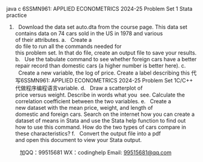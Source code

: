 java c
6SSMN961: APPLIED ECONOMETRICS
2024-25
Problem Set 1
Stata practice
1.   Download the data set auto.dta from the course page. This data set contains data on 74 cars sold in the US in 1978 and various of their attributes.
a.   Create a do file to run all the commands needed for this problem set. In that do file, create an output file to save your results.
b.   Use the tabulate command to see whether foreign cars have a better repair record than domestic cars (a higher number is better here).
c.   Create a new variable, the log of price. Create a label describing this 代 写6SSMN961: APPLIED ECONOMETRICS 2024-25 Problem Set 1C/C++
代做程序编程语言variable.
d.   Draw a scatterplot of price versus weight. Describe in words what you  see. Calculate the correlation coefficient between the two variables.
e.   Create a new dataset with the mean price, weight, and length of domestic and foreign cars. Search on the internet how you can create a dataset of means in Stata and use the Stata help function to find out how to use this command. How do the two types of cars compare in these characteristics?
f.   Convert the output file into a pdf and open this document to view your Stata output.

         
加QQ：99515681  WX：codinghelp  Email: 99515681@qq.com
